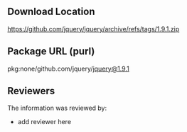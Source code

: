## Download Location

https://github.com/jquery/jquery/archive/refs/tags/1.9.1.zip

## Package URL (purl)

pkg:none/github.com/jquery/jquery@1.9.1

## Reviewers

The information was reviewed by:

* add reviewer here